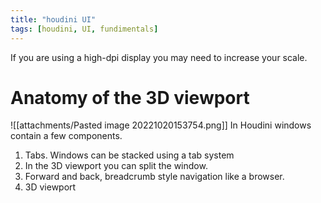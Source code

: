 ```yaml
---
title: "houdini UI"
tags: [houdini, UI, fundimentals]
---
```


If you are using a high-dpi display you may need to increase your scale.

# Anatomy of the 3D viewport
![[attachments/Pasted image 20221020153754.png]]
In Houdini windows contain a few components.
1. Tabs. Windows can be stacked using a tab system
2. In the 3D viewport you can split the window.
3. Forward and back, breadcrumb style navigation like a browser.
4. 3D viewport 